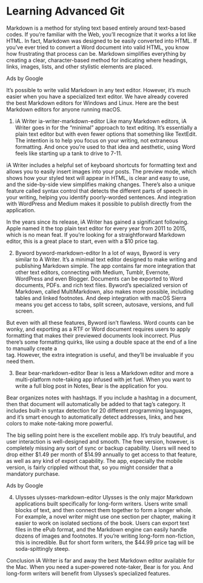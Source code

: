 # Learning Advanced Git

Markdown is a method for styling text based entirely around text-based codes. If you’re familiar with the Web, you’ll recognize that it works a lot like HTML. In fact, Markdown was designed to be easily converted into HTML. If you’ve ever tried to convert a Word document into valid HTML, you know how frustrating that process can be. Markdown simplifies everything by creating a clear, character-based method for indicating where headings, links, images, lists, and other stylistic elements are placed.

Ads by Google


It’s possible to write valid Markdown in any text editor. However, it’s much easier when you have a specialized text editor. We have already covered the best Markdown editors for Windows and Linux. Here are the best Markdown editors for anyone running macOS.

1. iA Writer
ia-writer-markdown-editor
Like many Markdown editors, iA Writer goes in for the “minimal” approach to text editing. It’s essentially a plain text editor but with even fewer options that something like TextEdit. The intention is to help you focus on your writing, not extraneous formatting. And once you’re used to that idea and aesthetic, using Word feels like starting up a tank to drive to 7-11.

iA Writer includes a helpful set of keyboard shortcuts for formatting text and allows you to easily insert images into your posts. The preview mode, which shows how your styled text will appear in HTML, is clear and easy to use, and the side-by-side view simplifies making changes. There’s also a unique feature called syntax control that detects the different parts of speech in your writing, helping you identify poorly-worded sentences. And integration with WordPress and Medium makes it possible to publish directly from the application.

In the years since its release, iA Writer has gained a significant following. Apple named it the top plain text editor for every year from 2011 to 2015, which is no mean feat. If you’re looking for a straightforward Markdown editor, this is a great place to start, even with a $10 price tag.

2. Byword
byword-markdown-editor
In a lot of ways, Byword is very similar to A Writer. It’s a minimal text editor designed to make writing and publishing Markdown simple. The app contains far more integration that other text editors, connecting with Medium, Tumblr, Evernote, WordPress and even Blogger. Documents can be exported to Word documents, PDFs. and rich text files. Byword’s specialized version of Markdown, called MultiMarkdown, also makes more possible, including tables and linked footnotes. And deep integration with macOS Sierra means you get access to tabs, split screen, autosave, versions, and full screen.

But even with all these features, Byword isn’t flawless. Word counts can be wonky, and exporting as a RTF or Word document requires users to apply formatting that makes their previewed documents look incorrect. Plus there’s some formatting quirks, like using a double space at the end of a line to manually create a <br> tag. However, the extra integration is useful, and they’ll be invaluable if you need them.

3. Bear
bear-markdown-editor
Bear is less a Markdown editor and more a multi-platform note-taking app infused with jet fuel. When you want to write a full blog post in Notes, Bear is the application for you.

Bear organizes notes with hashtags. If you include a hashtag in a document, then that document will automatically be added to that tag’s category. It includes built-in syntax detection for 20 different programming languages, and it’s smart enough to automatically detect addresses, links, and hex colors to make note-taking more powerful.

The big selling point here is the excellent mobile app. It’s truly beautiful, and user interaction is well-designed and smooth. The free version, however, is completely missing any sort of sync or backup capability. Users will need to drop either $1.49 per month of $14.99 annually to get access to that feature, as well as any kind of export capability. The app, especially the mobile version, is fairly crippled without that, so you might consider that a mandatory purchase.

Ads by Google


4. Ulysses
ulysses-markdown-editor
Ulysses is the only major Markdown applications built specifically for long-form writers. Users write small blocks of text, and then connect them together to form a longer whole. For example, a novel writer might use one section per chapter, making it easier to work on isolated sections of the book. Users can export text files in the ePub format, and the Markdown engine can easily handle dozens of images and footnotes. If you’re writing long-form non-fiction, this is incredible. But for short form writers, the $44.99 price tag will be soda-spittingly steep.

Conclusion
iA Writer is far and away the best Markdown editor available for the Mac. When you need a super-powered note-taker, Bear is for you. And long-form writers will benefit from Ulysses’s specialized features.
